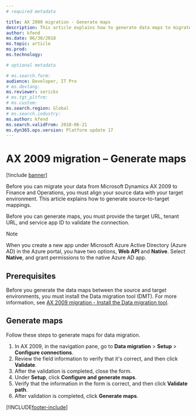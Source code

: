 ```yaml
---
# required metadata

title: AX 2009 migration - Generate maps 
description: This article explains how to generate data maps to migrate data from Microsoft Dynamics AX 2009 to Finance and Operations.
author: kfend
ms.date: 06/30/2018
ms.topic: article
ms.prod: 
ms.technology: 

# optional metadata

# ms.search.form:  
audience: Developer, IT Pro
# ms.devlang: 
ms.reviewer: sericks
# ms.tgt_pltfrm: 
# ms.custom: 
ms.search.region: Global
# ms.search.industry:
ms.author: kfend
ms.search.validFrom: 2018-06-21
ms.dyn365.ops.version: Platform update 17
---
```


# AX 2009 migration – Generate maps

[!include [banner](../includes/banner.md)]

Before you can migrate your data from Microsoft Dynamics AX 2009 to Finance and Operations, you must align your source data with your target environment. This article explains how to generate source-to-target mappings.

Before you can generate maps, you must provide the target URL, tenant URL, and service app ID to validate the connection.

> [!NOTE]
> When you create a new app under Microsoft Azure Active Directory (Azure AD) in the Azure portal, you have two options, **Web API** and **Native**. Select **Native**, and grant permissions to the native Azure AD app.

## Prerequisites
Before you generate the data maps between the source and target environments, you must install the Data migration tool (DMT). For more information, see [AX 2009 migration - Install the Data migration tool](install-dmt.md).

## Generate maps
Follow these steps to generate maps for data migration.

1. In AX 2009, in the navigation pane, go to **Data migration** \> **Setup** \> **Configure connections**.
2. Review the field information to verify that it's correct, and then click **Validate**.
3. After the validation is completed, close the form.
4. Under **Setup**, click **Configure and generate maps**.
5. Verify that the information in the form is correct, and then click **Validate path**.
6. After validation is completed, click **Generate maps**.


[!INCLUDE[footer-include](../../../includes/footer-banner.md)]